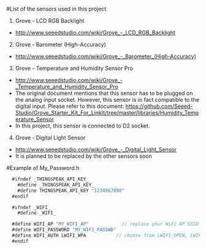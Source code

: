 
#List of the sensors used in this project

1. Grove - LCD RGB Backlight
  * http://www.seeedstudio.com/wiki/Grove_-_LCD_RGB_Backlight
2. Grove - Barometer (High-Accuracy)
  * http://www.seeedstudio.com/wiki/Grove_-_Barometer_(High-Accuracy)
3. Grove - Temperature and Humidity Sensor Pro
  * http://www.seeedstudio.com/wiki/Grove_-_Temperature_and_Humidity_Sensor_Pro
  * The original document mentions that this sensor has to be plugged on the analog input socket. However, this sensor is in fact compatible to the digital input. Please refer to this document: https://github.com/Seeed-Studio/Grove_Starter_Kit_For_LinkIt/tree/master/libraries/Humidity_Temperature_Sensor
  * In this project, this sensor is connected to D2 socket.
4. Grove - Digital Light Sensor
  * http://www.seeedstudio.com/wiki/Grove_-_Digital_Light_Sensor
  * It is planned to be replaced by the other sensors soon

#Example of My_Password.h
```javascript
  #ifndef _THINGSPEAK_API_KEY_
	#define _THINGSPEAK_API_KEY_
	#define THINGSPEAK_API_KEY "1234567890"
  #endif

  #ifndef _WIFI_
	#define _WIFI_

  #define WIFI_AP "MY_WIFI_AP"            // replace your WiFi AP SSID
  #define WIFI_PASSWORD "MY_WIFI_PASSWD"
  #define WIFI_AUTH LWIFI_WPA           // choose from LWIFI_OPEN, LWIFI_WPA, or LWIFI_WEP according to your AP
  #endif
```
